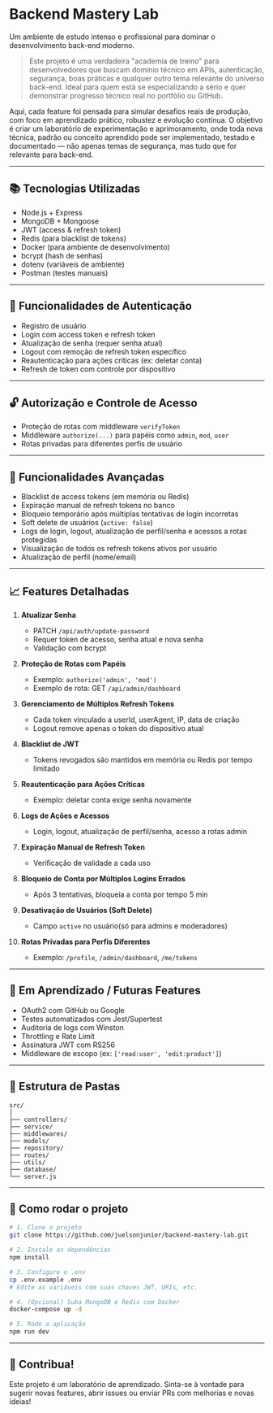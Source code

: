 # Backend Mastery Lab

Um ambiente de estudo intenso e profissional para dominar o desenvolvimento back-end moderno.

> Este projeto é uma verdadeira "academia de treino" para desenvolvedores que buscam domínio técnico em APIs, autenticação, segurança, boas práticas e qualquer outro tema relevante do universo back-end. Ideal para quem está se especializando a sério e quer demonstrar progresso técnico real no portfólio ou GitHub.

Aqui, cada feature foi pensada para simular desafios reais de produção, com foco em aprendizado prático, robustez e evolução contínua. O objetivo é criar um laboratório de experimentação e aprimoramento, onde toda nova técnica, padrão ou conceito aprendido pode ser implementado, testado e documentado — não apenas temas de segurança, mas tudo que for relevante para back-end.

---

## 📚 Tecnologias Utilizadas

- Node.js + Express
- MongoDB + Mongoose
- JWT (access & refresh token)
- Redis (para blacklist de tokens)
- Docker (para ambiente de desenvolvimento)
- bcrypt (hash de senhas)
- dotenv (variáveis de ambiente)
- Postman (testes manuais)

---

## 🔐 Funcionalidades de Autenticação

- Registro de usuário
- Login com access token e refresh token
- Atualização de senha (requer senha atual)
- Logout com remoção de refresh token específico
- Reautenticação para ações críticas (ex: deletar conta)
- Refresh de token com controle por dispositivo

---

## 🔓 Autorização e Controle de Acesso

- Proteção de rotas com middleware `verifyToken`
- Middleware `authorize(...)` para papéis como `admin`, `mod`, `user`
- Rotas privadas para diferentes perfis de usuário

---

## 🧠 Funcionalidades Avançadas

- Blacklist de access tokens (em memória ou Redis)
- Expiração manual de refresh tokens no banco
- Bloqueio temporário após múltiplas tentativas de login incorretas
- Soft delete de usuários (`active: false`)
- Logs de login, logout, atualização de perfil/senha e acessos a rotas protegidas
- Visualização de todos os refresh tokens ativos por usuário
- Atualização de perfil (nome/email)

---

## 📈 Features Detalhadas

1. **Atualizar Senha**
   - PATCH `/api/auth/update-password`
   - Requer token de acesso, senha atual e nova senha
   - Validação com bcrypt

2. **Proteção de Rotas com Papéis**
   - Exemplo: `authorize('admin', 'mod')`
   - Exemplo de rota: GET `/api/admin/dashboard`

3. **Gerenciamento de Múltiplos Refresh Tokens**
   - Cada token vinculado a userId, userAgent, IP, data de criação
   - Logout remove apenas o token do dispositivo atual

4. **Blacklist de JWT**
   - Tokens revogados são mantidos em memória ou Redis por tempo limitado

5. **Reautenticação para Ações Críticas**
   - Exemplo: deletar conta exige senha novamente

6. **Logs de Ações e Acessos**
   - Login, logout, atualização de perfil/senha, acesso a rotas admin

7. **Expiração Manual de Refresh Token**
   - Verificação de validade a cada uso

8. **Bloqueio de Conta por Múltiplos Logins Errados**
   - Após 3 tentativas, bloqueia a conta por tempo 5 min

9. **Desativação de Usuários (Soft Delete)**
   - Campo `active` no usuário(só para admins e moderadores)

10. **Rotas Privadas para Perfis Diferentes**
    - Exemplo: `/profile`, `/admin/dashboard`, `/me/tokens`

---

## 🧪 Em Aprendizado / Futuras Features

- OAuth2 com GitHub ou Google
- Testes automatizados com Jest/Supertest
- Auditoria de logs com Winston
- Throttling e Rate Limit
- Assinatura JWT com RS256
- Middleware de escopo (ex: `['read:user', 'edit:product']`)

---

## 📂 Estrutura de Pastas

```
src/
│
├── controllers/
├── service/
├── middlewares/
├── models/
├── repository/
├── routes/
├── utils/
├── database/
└── server.js
```

---

## 🚀 Como rodar o projeto

```bash
# 1. Clone o projeto
git clone https://github.com/juelsonjunior/backend-mastery-lab.git

# 2. Instale as dependências
npm install

# 3. Configure o .env
cp .env.example .env
# Edite as variáveis com suas chaves JWT, URIs, etc.

# 4. (Opcional) Suba MongoDB e Redis com Docker
docker-compose up -d

# 5. Rode a aplicação
npm run dev
```

---

## 📝 Contribua!

Este projeto é um laboratório de aprendizado. Sinta-se à vontade para sugerir novas features, abrir issues ou enviar PRs com melhorias e novas ideias! 
